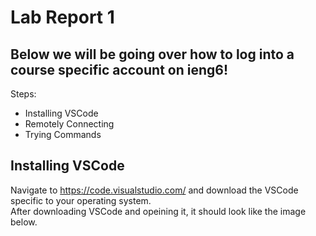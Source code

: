 # Lab Report 1 <br>

## Below we will be going over how to log into a course specific account on ieng6! <br>

Steps: <br>
- Installing VSCode
- Remotely Connecting
- Trying Commands

## Installing VSCode
Navigate to https://code.visualstudio.com/ and download the VSCode specific to your operating system. <br>
After downloading VSCode and opeining it, it should look like the image below. <br>







